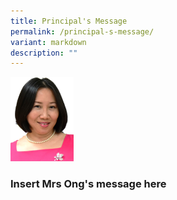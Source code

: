 ```yaml
---
title: Principal's Message
permalink: /principal-s-message/
variant: markdown
description: ""
---
```

<img src="/images/OUR%20SCHOOL/n_mrsong.jpg" style="width:20%">

### Insert Mrs Ong's message here